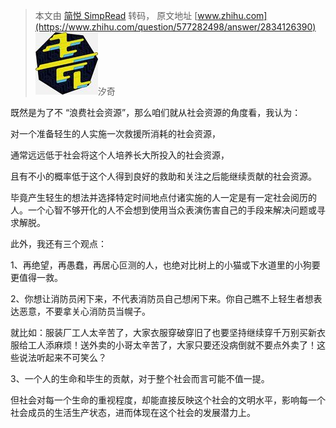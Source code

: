 > 本文由 [简悦 SimpRead](http://ksria.com/simpread/) 转码， 原文地址 [www.zhihu.com](https://www.zhihu.com/question/577282498/answer/2834126390) ![7c92f5cd1c4df6c65c16e9455a5ab1cd_MD5](../assets/7c92f5cd1c4df6c65c16e9455a5ab1cd_MD5.jpg)汐奇

既然是为了不 “浪费社会资源”，那么咱们就从社会资源的角度看，我认为：

对一个准备轻生的人实施一次救援所消耗的社会资源，

通常远远低于社会将这个人培养长大所投入的社会资源，

且有不小的概率低于这个人得到良好的救助和关注之后能继续贡献的社会资源。

毕竟产生轻生的想法并选择特定时间地点付诸实施的人一定是有一定社会阅历的人。一个心智不够开化的人不会想到使用当众表演伤害自己的手段来解决问题或寻求解脱。

此外，我还有三个观点：

1、再绝望，再愚蠢，再居心叵测的人，也绝对比树上的小猫或下水道里的小狗要更值得一救。

2、你想让消防员闲下来，不代表消防员自己想闲下来。你自己瞧不上轻生者想表达恶意，不要拿关心消防员当幌子。

就比如：服装厂工人太辛苦了，大家衣服穿破穿旧了也要坚持继续穿千万别买新衣服给工人添麻烦！送外卖的小哥太辛苦了，大家只要还没病倒就不要点外卖了！这些说法听起来不可笑么？

3、一个人的生命和毕生的贡献，对于整个社会而言可能不值一提。

但社会对每一个生命的重视程度，却能直接反映这个社会的文明水平，影响每一个社会成员的生活生产状态，进而体现在这个社会的发展潜力上。